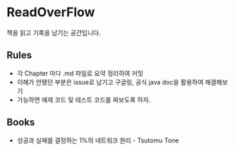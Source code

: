 # ReadOverFlow
책을 읽고 기록을 남기는 공간입니다.

## Rules
- 각 Chapter 마다 .md 파일로 요약 정리하여 커밋
- 이해가 안됐던 부분은 issue로 남기고 구글링, 공식 java doc을 활용하여 해결해보기
- 가능하면 예제 코드 및 테스트 코드를 짜보도록 하자.

## Books
- 성공과 실패를 결정하는 1%의 네트워크 원리 - Tsutomu Tone
